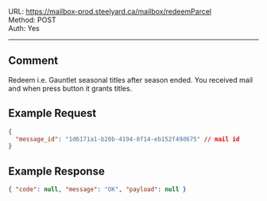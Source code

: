 URL: https://mailbox-prod.steelyard.ca/mailbox/redeemParcel \
Method: POST \
Auth: Yes

---

## Comment
Redeem i.e. Gauntlet seasonal titles after season ended. You received mail and when press button it grants titles.

## Example Request
```json
{
  "message_id": "1d6171a1-b20b-4194-8f14-eb152f49d675" // mail id
}
```

## Example Response
```json
{ "code": null, "message": "OK", "payload": null }
```